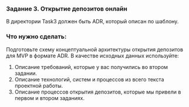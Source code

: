 ### Задание 3. Открытие депозитов онлайн
В директории Task3 должен быть ADR, который описан по шаблону.

### Что нужно сделать:
Подготовьте схему концептуальной архитектуры открытия депозитов для MVP в формате ADR. В качестве исходных данных используйте:
1. Описание требований, которые у вас получились во втором задании.
2. Описание технологий, систем и процессов из всего текста проектной работы.
3. Описание процессов открытия депозитов, которые мы привели в первом и втором заданиях.

